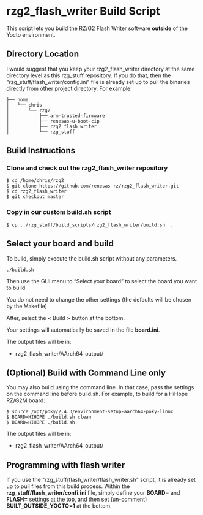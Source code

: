 # rzg2_flash_writer Build Script

This script lets you build the RZ/G2 Flash Writer software **outside** of the Yocto environment.

## Directory Location

I would suggest that you keep your rzg2_flash_writer directory at the same directory level as this rzg_stuff repository.
If you do that, then the "rzg_stuff/flash_writer/config.ini" file is already set up to pull the binaries directly from other project directory.
For example:
```
├── home
│   └── chris
│       └── rzg2
│           ├── arm-trusted-firmware
│           ├── renesas-u-boot-cip
│           ├── rzg2_flash_writer
│           └── rzg_stuff

```

## Build Instructions
### Clone and check out the rzg2_flash_writer repository
```
$ cd /home/chris/rzg2
$ git clone https://github.com/renesas-rz/rzg2_flash_writer.git
$ cd rzg2_flash_writer
$ git checkout master
```

### Copy in our custom build.sh script
```
$ cp ../rzg_stuff/build_scripts/rzg2_flash_writer/build.sh  .
```

## Select your board and build
To build, simply execute the build.sh script without any parameters.
```
./build.sh
```
Then use the GUI menu to “Select your board” to select the board you want to build.

You do not need to change the other settings (the defaults will be chosen by the Makefile)

After, select the < Build > button at the bottom.

Your settings will automatically be saved in the file **board.ini**.

The output files will be in:
 * rzg2_flash_writer/AArch64_output/

## (Optional) Build with Command Line only
You may also build using the command line. In that case, pass the settings on the command line before build.sh.
For example, to build for a HiHope RZ/G2M board:
```
$ source /opt/poky/2.4.3/environment-setup-aarch64-poky-linux
$ BOARD=HIHOPE ./build.sh clean
$ BOARD=HIHOPE ./build.sh
```

The output files will be in:
 * rzg2_flash_writer/AArch64_output/


## Programming with flash writer
If you use the "rzg_stuff/flash_writer/flash_writer.sh" script,  it is already set up to pull files from this build process.
Within the **rzg_stuff/flash_writer/confi.ini** file, simply define your **BOARD=** and **FLASH=** settings at the top, and then set (un-comment) **BUILT_OUTSIDE_YOCTO=1** at the bottom.
